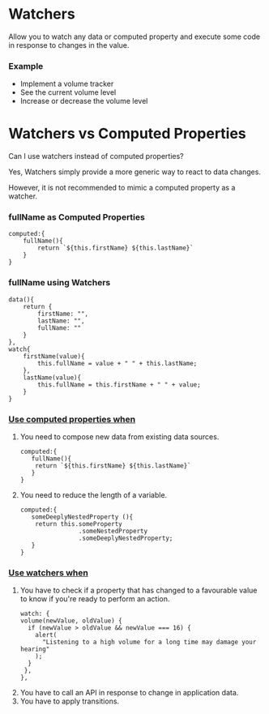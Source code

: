 # Watchers

Allow you to watch any data or computed property and execute some code in response to changes in the value.

### Example

<ul>
<li>Implement a volume tracker</li>
<li>See the current volume level</li>
<li>Increase or decrease the volume level</li>
</ul>

# Watchers vs Computed Properties

Can I use watchers instead of computed properties?

Yes, Watchers simply provide a more generic way to react to data changes.

However, it is not recommended to mimic a computed property as a watcher.


### fullName as Computed Properties
```
computed:{
    fullName(){
        return `${this.firstName} ${this.lastName}`
    }
}

```

### fullName using Watchers
```
data(){
    return {
        firstName: "",
        lastName: "",
        fullName: ""
    }
},
watch{
    firstName(value){
        this.fullName = value + " " + this.lastName;
    },
    lastName(value){
        this.fullName = this.firstName + " " + value;
    }
}

```

### <ins> Use computed properties when</ins>

<ol>
  <li>
    You need to compose new data from existing data sources.

    computed:{
       fullName(){
        return `${this.firstName} ${this.lastName}`
       }
    }
   
  </li>
  <li>
    You need to reduce the length of a variable.

    computed:{
       someDeeplyNestedProperty (){
        return this.someProperty
                    .someNestedProperty
                    .someDeeplyNestedProperty;
       }
    }
  </li>
</ol>

### <ins> Use watchers when</ins>

<ol>
  <li>
    You have to check if a property that has changed to a favourable value to know if you're ready to perform an action.
    
    watch: {
    volume(newValue, oldValue) {
      if (newValue > oldValue && newValue === 16) {
        alert(
          "Listening to a high volume for a long time may damage your hearing"
        );
      }
     },
    },
  
   
  </li>
  <li>
    You have to call an API in response to change in application data.
  </li>
  <li>You have to apply transitions.</li>
</ol>
